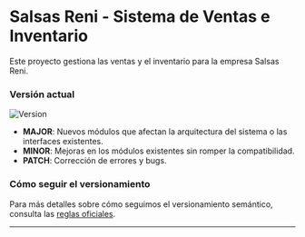 # Salsas Reni - Sistema de Ventas e Inventario

Este proyecto gestiona las ventas y el inventario para la empresa Salsas Reni.

### Versión actual

![Version](https://img.shields.io/badge/version-v1.0.4-blue)

- **MAJOR**: Nuevos módulos que afectan la arquitectura del sistema o las interfaces existentes.
- **MINOR**: Mejoras en los módulos existentes sin romper la compatibilidad.
- **PATCH**: Corrección de errores y bugs.

### Cómo seguir el versionamiento
Para más detalles sobre cómo seguimos el versionamiento semántico, consulta las [reglas oficiales](https://semver.org/lang/es/).

---
